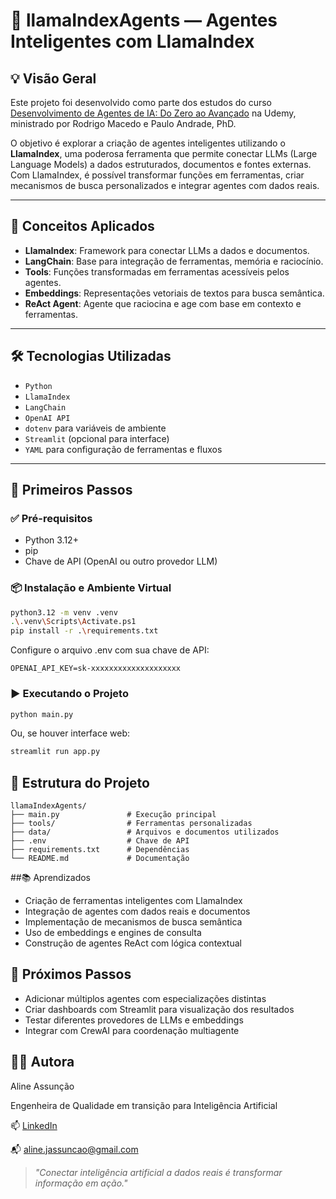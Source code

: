 # 🦙 llamaIndexAgents — Agentes Inteligentes com LlamaIndex

## 💡 Visão Geral

Este projeto foi desenvolvido como parte dos estudos do curso [Desenvolvimento de Agentes de IA: Do Zero ao Avançado](https://www.udemy.com/course/desenvolvimento-de-agentes-de-ia-do-zero-ao-avancado) na Udemy, ministrado por Rodrigo Macedo e Paulo Andrade, PhD.

O objetivo é explorar a criação de agentes inteligentes utilizando o **LlamaIndex**, uma poderosa ferramenta que permite conectar LLMs (Large Language Models) a dados estruturados, documentos e fontes externas. Com LlamaIndex, é possível transformar funções em ferramentas, criar mecanismos de busca personalizados e integrar agentes com dados reais.

---

## 🧠 Conceitos Aplicados

- **LlamaIndex**: Framework para conectar LLMs a dados e documentos.
- **LangChain**: Base para integração de ferramentas, memória e raciocínio.
- **Tools**: Funções transformadas em ferramentas acessíveis pelos agentes.
- **Embeddings**: Representações vetoriais de textos para busca semântica.
- **ReAct Agent**: Agente que raciocina e age com base em contexto e ferramentas.

---

## 🛠️ Tecnologias Utilizadas

- `Python`  
- `LlamaIndex`  
- `LangChain`  
- `OpenAI API`  
- `dotenv` para variáveis de ambiente  
- `Streamlit` (opcional para interface)  
- `YAML` para configuração de ferramentas e fluxos

---

## 🚀 Primeiros Passos

### ✅ Pré-requisitos
- Python 3.12+
- pip
- Chave de API (OpenAI ou outro provedor LLM)

### 📦 Instalação e Ambiente Virtual

```bash
python3.12 -m venv .venv
.\.venv\Scripts\Activate.ps1
pip install -r .\requirements.txt
```

Configure o arquivo .env com sua chave de API:
```env
OPENAI_API_KEY=sk-xxxxxxxxxxxxxxxxxxxx
```

### ▶️ Executando o Projeto
```bash
python main.py
```
Ou, se houver interface web:
```bash
streamlit run app.py
```

## 📁 Estrutura do Projeto
```
llamaIndexAgents/
├── main.py               # Execução principal
├── tools/                # Ferramentas personalizadas
├── data/                 # Arquivos e documentos utilizados
├── .env                  # Chave de API
├── requirements.txt      # Dependências
└── README.md             # Documentação
```

##📚 Aprendizados
- Criação de ferramentas inteligentes com LlamaIndex
- Integração de agentes com dados reais e documentos
- Implementação de mecanismos de busca semântica
- Uso de embeddings e engines de consulta
- Construção de agentes ReAct com lógica contextual

## 🔮 Próximos Passos
- Adicionar múltiplos agentes com especializações distintas
- Criar dashboards com Streamlit para visualização dos resultados
- Testar diferentes provedores de LLMs e embeddings
- Integrar com CrewAI para coordenação multiagente

## 👩‍💻 Autora

Aline Assunção

Engenheira de Qualidade em transição para Inteligência Artificial

📫 [LinkedIn](https://www.linkedin.com/in/alineassuncaoai/)  

📬 aline.jassuncao@gmail.com

>_"Conectar inteligência artificial a dados reais é transformar informação em ação."_






















